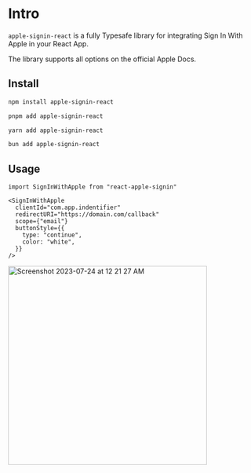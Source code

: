 # Intro
`apple-signin-react` is a fully Typesafe library for integrating Sign In With Apple in your React App.

The library supports all options on the official Apple Docs.

## Install
```bash
npm install apple-signin-react

pnpm add apple-signin-react

yarn add apple-signin-react

bun add apple-signin-react
```

## Usage
```tsx
import SignInWithApple from "react-apple-signin"

<SignInWithApple
  clientId="com.app.indentifier"
  redirectURI="https://domain.com/callback"
  scope={"email"}
  buttonStyle={{
    type: "continue",
    color: "white",
  }}
/>

```
<img width="405" alt="Screenshot 2023-07-24 at 12 21 27 AM" src="https://github.com/neo773/react-apple-signin/assets/62795688/7a1278cf-9cd8-404a-ad8b-c7a2b517a8c3">

